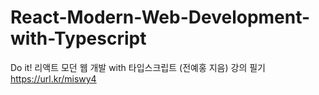 # React-Modern-Web-Development-with-Typescript
Do it! 리액트 모던 웹 개발 with 타입스크립트  (전예홍 지음)
강의 필기 https://url.kr/miswy4
